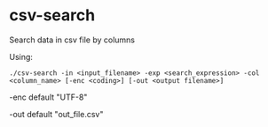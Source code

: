 # csv-search
Search data in csv file by columns

Using:

```
./csv-search -in <input_filename> -exp <search_expression> -col <column_name> [-enc <coding>] [-out <output filename>]
```

-enc	default "UTF-8"

-out	default "out_file.csv"

